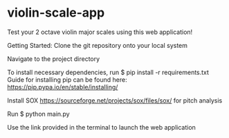# violin-scale-app
Test your 2 octave violin major scales using this web application!

Getting Started:
Clone the git repository onto your local system

Navigate to the project directory

To install necessary dependencies, run 
$ pip install -r requirements.txt 
Guide for installing pip can be found here: https://pip.pypa.io/en/stable/installing/

Install SOX https://sourceforge.net/projects/sox/files/sox/ for pitch analysis

Run 
$ python main.py

Use the link provided in the terminal to launch the web application
